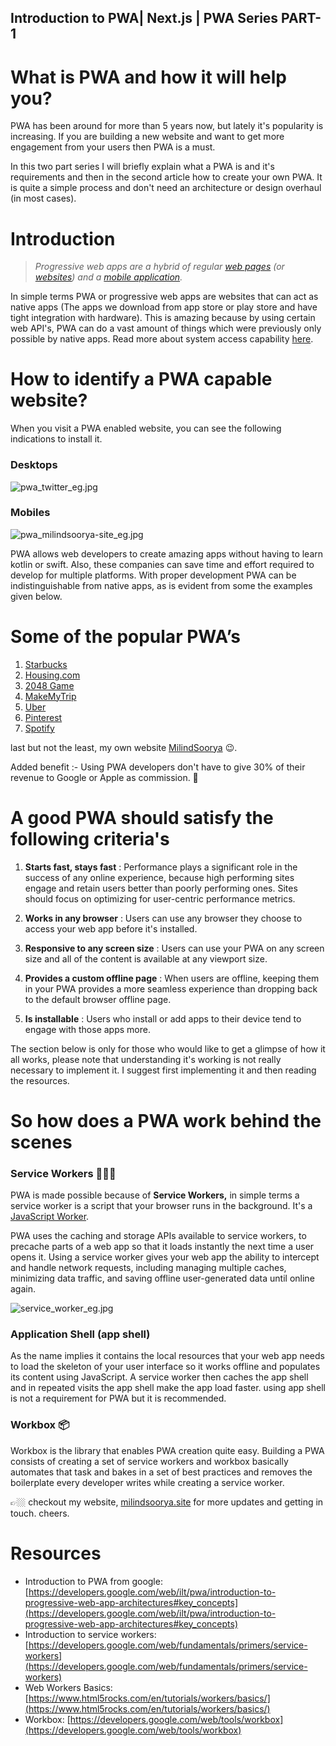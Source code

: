 ## Introduction to PWA| Next.js | PWA Series PART-1


 # What is PWA and how it will help you?

PWA has been around for more than 5 years now, but lately it's popularity is increasing. If you are building a new website and want to get more engagement from your users then PWA is a  must. 

In this two part series I will briefly explain what a PWA is and it's requirements and then in the second article how to create your own PWA. It is quite a simple process and don't need an architecture or design overhaul (in most cases).

# Introduction

> *Progressive web apps are a hybrid of regular [web pages](https://en.wikipedia.org/wiki/Web_page) (or [websites](https://en.wikipedia.org/wiki/Website)) and a [mobile application](https://en.wikipedia.org/wiki/Mobile_app).*

In simple terms PWA or progressive web apps are websites that can act as native apps (The apps we download from app store or play store and have tight integration with hardware). This is amazing because by using certain web API's, PWA can do a vast amount of things which were previously only possible by native apps. Read more about system access capability [here](https://www.simicart.com/blog/pwa-hardware-access/).

# How to identify a PWA capable website?

When you visit a PWA enabled website, you can see the following indications to install it.

### Desktops

![pwa_twitter_eg.jpg](https://cdn.hashnode.com/res/hashnode/image/upload/v1621764010819/Y7QHiEl8i.jpeg)

### Mobiles

![pwa_milindsoorya-site_eg.jpg](https://cdn.hashnode.com/res/hashnode/image/upload/v1621764027955/400cYf4Pj.jpeg)

PWA allows web developers to create amazing apps without having to learn kotlin or swift. Also, these companies can save time and effort required to develop for multiple platforms. With proper development PWA can be indistinguishable from native apps, as is evident from some the examples given below.

# Some of the popular PWA’s

1. [Starbucks](https://app.starbucks.com/)
2. [Housing.com](https://housing.com/)
3. [2048 Game](http://2048game.com/)
4. [MakeMyTrip](https://www.makemytrip.com/)
5. [Uber](https://m.uber.com/)
6. [Pinterest](https://www.pinterest.com/)
7. [Spotify](https://open.spotify.com/)

last but not the least, my own website  [MilindSoorya](https://milindsoorya.site/) 😉.

Added benefit :- Using PWA developers don't have to give 30% of their revenue to Google or Apple as commission. 🤑

# A good PWA should satisfy the following criteria's

1. **Starts fast, stays fast** :
Performance plays a significant role in the success of any online experience, because high performing sites engage and retain users better than poorly performing ones. Sites should focus on optimizing for user-centric performance metrics.

2. **Works in any browser** :
Users can use any browser they choose to access your web app before it's installed.

3. **Responsive to any screen size** :
Users can use your PWA on any screen size and all of the content is available at any viewport size.

4. **Provides a custom offline page** : 
When users are offline, keeping them in your PWA provides a more seamless experience than dropping back to the default browser offline page.

5. **Is installable** :
Users who install or add apps to their device tend to engage with those apps more.

The section below is only for those who would like to get a glimpse of how it all works, please note that understanding it's working is not really necessary to implement it. I suggest first implementing it and then reading the resources.

# So how does a PWA work behind the scenes

### Service Workers 👷🏼‍♀️

PWA is made possible because of **Service Workers,** in simple terms a service worker is a script that your browser runs in the background. It's a [JavaScript Worker](https://www.html5rocks.com/en/tutorials/workers/basics/). 

PWA uses the caching and storage APIs available to service workers, to precache parts of a web app so that it loads instantly the next time a user opens it. Using a service worker gives your web app the ability to intercept and handle network requests, including managing multiple caches, minimizing data traffic, and saving offline user-generated data until online again.

![service_worker_eg.jpg](https://cdn.hashnode.com/res/hashnode/image/upload/v1621764041989/fGiPkSTRQ.jpeg)

### Application Shell (app shell)

As the name implies it contains the local resources that your web app needs to load the skeleton of your user interface so it works offline and populates its content using JavaScript. A service worker then caches the app shell and in repeated visits the app shell make the app load faster. using app shell is not a requirement for PWA but it is recommended.

### Workbox 📦

Workbox is the library that enables PWA creation quite easy. Building a PWA consists of creating a set of service workers and workbox basically automates that task and bakes in a set of best practices and removes the boilerplate every developer writes while creating a service worker.

👉🏼 checkout my website, [milindsoorya.site](https://www.milindsoorya.site) for more updates and getting in touch. cheers.

# Resources

- Introduction to PWA from google: 
[https://developers.google.com/web/ilt/pwa/introduction-to-progressive-web-app-architectures#key_concepts](https://developers.google.com/web/ilt/pwa/introduction-to-progressive-web-app-architectures#key_concepts)
- Introduction to service workers:
[https://developers.google.com/web/fundamentals/primers/service-workers](https://developers.google.com/web/fundamentals/primers/service-workers)
- Web Workers Basics:
[https://www.html5rocks.com/en/tutorials/workers/basics/](https://www.html5rocks.com/en/tutorials/workers/basics/)
- Workbox:
[https://developers.google.com/web/tools/workbox](https://developers.google.com/web/tools/workbox)